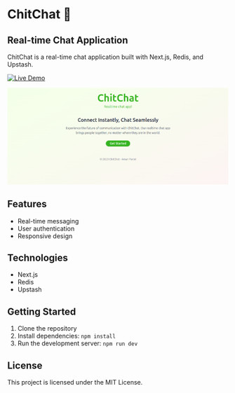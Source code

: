 # ChitChat 💬

## Real-time Chat Application

ChitChat is a real-time chat application built with Next.js, Redis, and Upstash.

[![Live Demo](https://img.shields.io/badge/Live-Demo-brightgreen)](https://chitchat-aman.vercel.app/)

![ChitChat](image.png)

## Features

- Real-time messaging
- User authentication
- Responsive design

## Technologies

- Next.js
- Redis
- Upstash

## Getting Started

1. Clone the repository
2. Install dependencies: `npm install`
3. Run the development server: `npm run dev`

## License

This project is licensed under the MIT License.